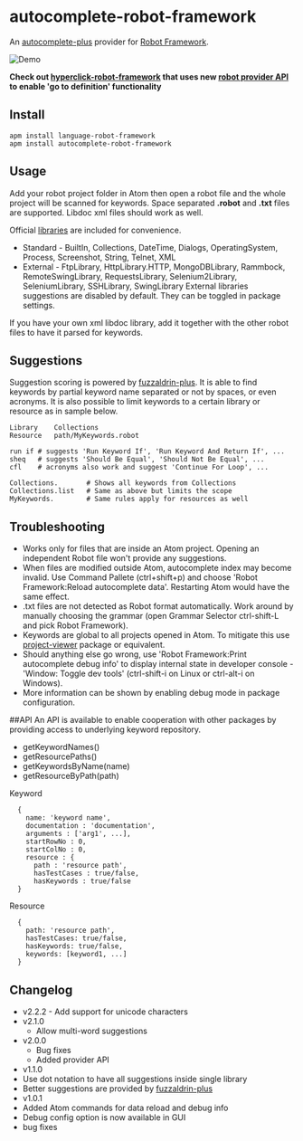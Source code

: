 autocomplete-robot-framework
==========
An [autocomplete-plus](https://github.com/atom/autocomplete-plus) provider for [Robot Framework](http://robotframework.org/).

![Demo](https://raw.githubusercontent.com/gliviu/autocomplete-robot-framework/master/anim.gif)

**Check out [hyperclick-robot-framework](https://atom.io/packages/hyperclick-robot-framework) that uses new  [robot provider API](#api) to  enable 'go to definition' functionality**

## Install
```shell
apm install language-robot-framework
apm install autocomplete-robot-framework
```

## Usage
Add your robot project folder in Atom then open a robot file and the whole project will be scanned for keywords.
Space separated **.robot** and **.txt** files are supported. Libdoc xml files should work as well.

Official [libraries](http://robotframework.org/#test-libraries) are included for convenience.
*  Standard - BuiltIn, Collections, DateTime, Dialogs, OperatingSystem, Process, Screenshot, String, Telnet, XML
*  External - FtpLibrary, HttpLibrary.HTTP, MongoDBLibrary, Rammbock, RemoteSwingLibrary, RequestsLibrary, Selenium2Library, SeleniumLibrary, SSHLibrary, SwingLibrary
External libraries suggestions are disabled by default. They can be toggled in package settings.

If you have your own xml libdoc library, add it together with the other robot files to have it parsed for keywords.

## Suggestions
Suggestion scoring is powered by [fuzzaldrin-plus](https://github.com/jeancroy/fuzzaldrin-plus). It is able to find keywords by partial keyword name separated or not by spaces, or even acronyms.
It is also possible to limit keywords to a certain library or resource as in sample below.

```text
Library    Collections
Resource   path/MyKeywords.robot

run if # suggests 'Run Keyword If', 'Run Keyword And Return If', ...
sheq   # suggests 'Should Be Equal', 'Should Not Be Equal', ...
cfl    # acronyms also work and suggest 'Continue For Loop', ...

Collections.       # Shows all keywords from Collections
Collections.list   # Same as above but limits the scope
MyKeywords.        # Same rules apply for resources as well
```



## Troubleshooting
*  Works only for files that are inside an Atom project. Opening an independent Robot file won't provide any suggestions.
*  When files are modified outside Atom, autocomplete index may become invalid. Use Command Pallete (ctrl+shift+p) and choose 'Robot Framework:Reload autocomplete data'. Restarting Atom would have the same effect.
*  .txt files are not detected as Robot format automatically. Work around by manually choosing the grammar (open Grammar Selector ctrl-shift-L and pick Robot Framework).
*  Keywords are global to all projects opened in Atom. To mitigate this use [project-viewer](https://atom.io/packages/project-viewer) package or equivalent.
*  Should anything else go wrong, use 'Robot Framework:Print autocomplete debug info' to display internal state in developer console  - 'Window: Toggle dev tools' (ctrl-shift-i on Linux or ctrl-alt-i on Windows).
*  More information can be shown by enabling debug mode in package configuration.

##API
An API is available to enable cooperation with other packages by providing access to underlying keyword repository.
* getKeywordNames()
* getResourcePaths()
* getKeywordsByName(name)
* getResourceByPath(path)

Keyword
```
  {
    name: 'keyword name',
    documentation : 'documentation',
    arguments : ['arg1', ...],
    startRowNo : 0,
    startColNo : 0,
    resource : {
      path : 'resource path',
      hasTestCases : true/false,
      hasKeywords : true/false
  }
```

Resource
```
  {
    path: 'resource path',
    hasTestCases: true/false,
    hasKeywords: true/false,
    keywords: [keyword1, ...]
  }
```


## Changelog
* v2.2.2 - Add support for unicode characters
* v2.1.0
	* Allow multi-word suggestions
* v2.0.0
	* Bug fixes
	* Added provider API
*  v1.1.0
  *  Use dot notation to have all suggestions inside single library
  *  Better suggestions are provided by [fuzzaldrin-plus](https://www.npmjs.com/package/fuzzaldrin-plus)
*  v1.0.1
  *  Added Atom commands for data reload and debug info
  *  Debug config option is now available in GUI
  * bug fixes
